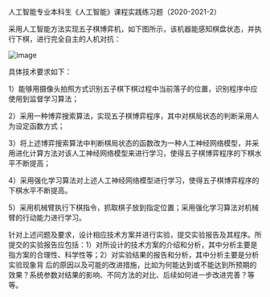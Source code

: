 人工智能专业本科生《人工智能》课程实践练习题（2020-2021-2）

采用人工智能方法实现五子棋博弈机，如下图所示，该机器能感知棋盘状态，并执行下棋，进行完全自主的人机对抗：

![image](https://user-images.githubusercontent.com/80096418/202098339-e0f8e111-755d-4456-ae2f-95a6eeffaa1d.png)

具体技术要求如下：

1）能够用摄像头拍照方式识别五子棋下棋过程中当前落子的位置，识别程序中应使用到监督学习算法；

2）采用一种博弈搜索算法，实现五子棋博弈程序，其中对棋局状态的判断采用人为设定函数方式；

3）将上述博弈搜索算法中判断棋局状态的函数改为一种人工神经网络模型，并采用进化计算方法对该人工神经网络模型来进行学习，使得五子棋博弈程序的下棋水平不断提高；

4）采用强化学习算法对上述人工神经网络模型进行学习，使得五子棋博弈程序的下棋水平不断提高。

5）采用机械臂执行下棋指令，抓取棋子放到指定位置；采用强化学习算法对机械臂的行动能力进行学习。

针对上述问题及要求，设计相应技术方案并进行实验，提交实验报告及其程序。所提交的实验报告应包括：1）对所设计的技术方案的介绍和分析，其中分析主要是指方案的合理性、科学性等；2）对实验结果的报告和分析，其中分析主要是分析实验现象背
后的原因以及可能的改进措施，比如为何能达到或不能达到所预期的效果？系统参数对结果的影响、不同方法的对比、后续如何进一步改进完善？等等。

